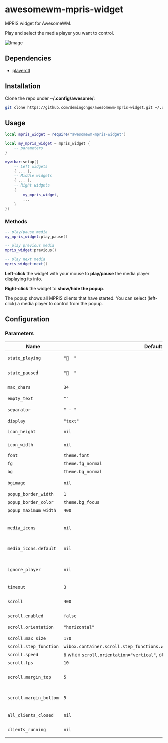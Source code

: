 # awesomewm-mpris-widget

MPRIS widget for AwesomeWM.

Play and select the media player you want to control.

![Image](awesomewm-mpris-widget.gif)

## Dependencies

- [playerctl](https://github.com/altdesktop/playerctl#installing)

## Installation

Clone the repo under **~/.config/awesome/**:

```sh
git clone https://github.com/demingongo/awesomewm-mpris-widget.git ~/.config/awesome/awesomewm-mpris-widget
```

## Usage

```lua
local mpris_widget = require("awesomewm-mpris-widget")

local my_mpris_widget = mpris_widget {
    -- parameters
}

mywibar:setup({
    -- Left widgets
    { ... },
    -- Middle widgets
    { ... },
    -- Right widgets
    {
        my_mpris_widget,
        ...
    }
})
```

### Methods

```lua
-- play/pause media
my_mpris_widget:play_pause()

-- play previous media
mpris_widget:previous()

-- play next media
mpris_widget:next()
```

**Left-click** the widget with your mouse to **play/pause** the media player displaying its info.

**Right-click** the widget to **show/hide the popup**. 

The popup shows all MPRIS clients that have started. You can select (left-click) a media player to control from the popup.


## Configuration

### Parameters

| Name | Default | Description |
|---|---|---|
| `state_playing` | `"󰝚  "` | Displays when a media is playing |
| `state_paused` | `"  "` | Displays when a media is paused |
| `max_chars`| `34`| Maximum characters. Set it to `-1` to disable this parameter |
| `empty_text` | `""` | Text when no media player is up |
| `separator` | `" - "` | Separator between title and artist |
| `display` | `"text"` | `"text"` or `"icon_text"` |
| `icon_height` | `nil` | The height of the icon when `display="icon_text"` |
| `icon_width` | `nil` | The width of the icon when `display="icon_text"` |
| `font` | `theme.font` | Font for the widget |
| `fg` | `theme.fg_normal` | Text color for the popup |
| `bg` | `theme.bg_normal` | Background color for the popup |
| `bgimage` | `nil` | Background image for the popup |
| `popup_border_width` | `1` | Border's width for the popup |
| `popup_border_color` | `theme.bg_focus` | Border's color for the popup |
| `popup_maximum_width` | `400` | Maximum width of the popup |
| `media_icons` | `nil` | Table of keys and values. The key is the name of the client (e.g.: `firefox`, `spotify`, ...) and the value is the icon's path |
| `media_icons.default` | `nil` | Path to a default icon if no icon was found for a media player |
| `ignore_player` | `nil` | String of media players to ignore separated by comma (e.g.: `"firefox,musikcube,totem"`) |
| `timeout` | `3` | check interval in seconds |
| `scroll` | `400` | Table of keys and values to configure the scrolling text ability |
| `scroll.enabled` | `false` | Enable/disable scrolling text |
| `scroll.orientation` | `"horizontal"` | `"horizontal"` or `"vertical"` scroll |
| `scroll.max_size` | `170` | Widget's maximum width |
| `scroll.step_function` | `wibox.container.scroll.step_functions.waiting_nonlinear_back_and_forth` | Scrolling function |
| `scroll.speed` | `8` when `scroll.orientation="vertical"`, otherwise `20` | Scrolling speed |
| `scroll.fps` | `10` | Scrolling fps|
| `scroll.margin_top` | `5` | Scrolling margin top (useful when `scroll.orientation="vertical"`) |
| `scroll.margin_bottom` | `5` | Scrolling margin bottom (useful when `scroll.orientation="vertical"`) |
| `all_clients_closed` | `nil` | Function to execute when all media players got closed |
| `clients_running` | `nil` | Function to execute when media players started |